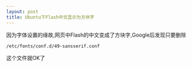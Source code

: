 ```yaml
---
layout: post
title: Ubuntu下Flash中文显示为方块字
---
```


因为字体设置的缘故,网页中Flash的中文变成了方块字,Google后发现只要删除
<pre><code>/etc/fonts/conf.d/49-sansserif.conf</code></pre>
这个文件就OK了
